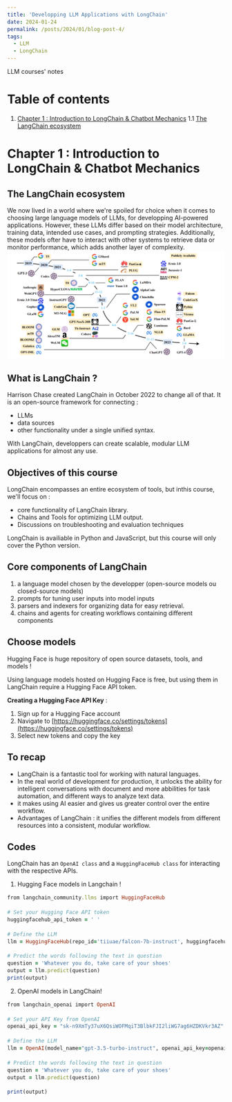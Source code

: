```yaml
---
title: 'Developping LLM Applications with LongChain'
date: 2024-01-24
permalink: /posts/2024/01/blog-post-4/
tags:
  - LLM
  - LongChain
---
```

LLM courses' notes

# Table of contents
1. [Chapter 1 : Introduction to LongChain & Chatbot Mechanics](#Chapter_1)
   1.1 [The LangChain ecosystem](#langchain_sys)

# Chapter 1 : Introduction to LongChain & Chatbot Mechanics <a name="Chapter_1"></a>

## The LangChain ecosystem <a name="langchain_sys"></a>

We now lived in a world where we're spoiled for choice when it comes to choosing large language models of LLMs, for developping AI-powered applications. However, these LLMs differ based on their model architecture, training data, intended use cases, and prompting strategies. Additionally, these models ofter have to interact with other systems to retrieve data or monitor performance, which adds another layer of complexity. 
<br/><img src='/images/llm.png'>

What is LangChain ? 
------
Harrison Chase created LangChain in October 2022 to change all of that. It is an open-source framework for connecting : 
- LLMs
- data sources
- other functionality under a single unified syntax.

With LangChain, developpers can create scalable, modular LLM applications for almost any use. 

Objectives of this course 
------

LongChain encompasses an entire ecosystem of tools, but inthis course, we'll focus on : 
- core functionality of LangChain library.
- Chains and Tools for optimizing LLM output.
- Discussions on troubleshooting and evaluation techniques

LongChain is availiable in Python and JavaScript, but this course will only cover the Python version. 

Core components of LangChain 
------
1. a language model chosen by the developper (open-source models ou closed-source models)
2. prompts for tuning user inputs into model inputs
3. parsers and indexers for organizing data for easy retrieval.
4. chains and agents for creating workflows containing different components

Choose models
------
Hugging Face is huge repository of open source datasets, tools, and models ! 

Using language models hosted on Hugging Face is free, but using them in LangChain require a Hugging Face API token. 

**Creating a Hugging Face API Key** :
1. Sign up for a Hugging Face account
2. Navigate to [https://huggingface.co/settings/tokens](https://huggingface.co/settings/tokens)
3. Select new tokens and copy the key

To recap
------
- LangChain is a fantastic tool for working with natural languages.
- In the real world of development for production, it unlocks the ability for intelligent conversations with document and more abbilities for task automation, and different ways to analyze text data.
- it makes using AI easier and gives us greater control over the entire workflow. 
- Advantages of LangChain : it unifies the different models from different resources into a consistent, modular workflow.

Codes
------
LongChain has an `OpenAI class` and a `HuggingFaceHub class` for interacting with the respective APIs.

1. Hugging Face models in Langchain ! 

```ruby
from langchain_community.llms import HuggingFaceHub

# Set your Hugging Face API token 
huggingfacehub_api_token = ' '

# Define the LLM
llm = HuggingFaceHub(repo_id='tiiuae/falcon-7b-instruct', huggingfacehub_api_token=huggingfacehub_api_token)

# Predict the words following the text in question
question = 'Whatever you do, take care of your shoes'
output = llm.predict(question)
print(output)
```
2. OpenAI models in LangChain!

```ruby
from langchain_openai import OpenAI

# Set your API Key from OpenAI
openai_api_key = "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" 

# Define the LLM
llm = OpenAI(model_name="gpt-3.5-turbo-instruct", openai_api_key=openai_api_key)

# Predict the words following the text in question
question = 'Whatever you do, take care of your shoes'
output = llm.predict(question)

print(output)
```









